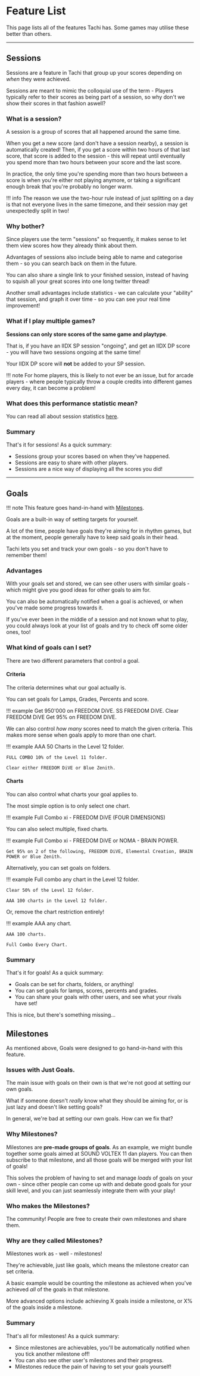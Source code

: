 # Feature List

This page lists all of the features Tachi has.
Some games may utilise these better than others.

*****

## Sessions

Sessions are a feature in Tachi that group up your
scores depending on *when* they were achieved.

Sessions are meant to mimic the colloquial use of
the term - Players typically refer to their scores
as being part of a session, so why don't we show
their scores in that fashion aswell?

### What is a session?

A session is a group of scores that all happened
around the same time.

When you get a new score (and don't have a session nearby),
a session is automatically created!
Then, if you get a score within two hours of that last score,
that score is added to the session - this will repeat
until eventually you spend more than two hours between
your score and the last score.

In practice, the only time you're spending more than
two hours between a score is when you're either not playing
anymore, or taking a significant enough break that you're
probably no longer warm.

!!! info
	The reason we use the two-hour rule instead of just
	splitting on a day is that not everyone lives in the
	same timezone, and their session may get unexpectedly
	split in two!

### Why bother?

Since players use the term "sessions" so frequently, it
makes sense to let them view scores how they already
think about them.

Advantages of sessions also include being able to name and
categorise them - so you can search back on them in the
future.

You can also share a single link to your finished session,
instead of having to squish all your great scores into one 
long twitter thread!

Another small advantages include statistics - we can
calculate your "ability" that session, and graph it
over time - so you can see your real time improvement!

### What if I play multiple games?

**Sessions can only store scores of the same game and playtype**.

That is, if you have an IIDX SP session "ongoing", and get
an IIDX DP score - you will have two sessions ongoing at
the same time!

Your IIDX DP score will **not** be added to your SP session.

!!! note
	For home players, this is likely to not ever be an
	issue, but for arcade players - where people typically
	throw a couple credits into different games every day,
	it can become a problem!

### What does this performance statistic mean?

You can read all about session statistics [here](./stats/tachi.md#session-ratings).

### Summary

That's it for sessions! As a quick summary:

- Sessions group your scores based on when they've happened.
- Sessions are easy to share with other players.
- Sessions are a nice way of displaying all the scores you did!

*****

## Goals

!!! note
	This feature goes hand-in-hand with [Milestones](#milestones).

Goals are a built-in way of setting targets for yourself.

A lot of the time, people have goals they're aiming for in
rhythm games, but at the moment, people generally have to
keep said goals in their head.

Tachi lets you set and track your own goals - so you don't
have to remember them!

### Advantages

With your goals set and stored, we can see other users with
similar goals - which might give you good ideas for other
goals to aim for.

You can also be automatically notified when a goal is
achieved, or when you've made some progress towards it.

If you've ever been in the middle of a session and not
known what to play, you could always look at your list of
goals and try to check off some older ones, too!

### What kind of goals can I set?

There are two different parameters that control a goal.

#### Criteria

The criteria determines what our goal actually is.

You can set goals for Lamps, Grades, Percents and score.

!!! example
	Get 950'000 on FREEDOM DiVE.
	SS FREEDOM DiVE.
	Clear FREEDOM DiVE
	Get 95% on FREEDOM DiVE.

We can also control *how many* scores need to match the
given criteria. This makes more sense when goals apply
to more than one chart.

!!! example
	AAA 50 Charts in the Level 12 folder.

	FULL COMBO 10% of the Level 11 folder.

	Clear either FREEDOM DiVE or Blue Zenith.

#### Charts

You can also control what charts your goal applies to.

The most simple option is to only select one chart.

!!! example
	Full Combo xi - FREEDOM DiVE (FOUR DIMENSIONS)

You can also select multiple, fixed charts.

!!! example
	Full Combo xi - FREEDOM DiVE or NOMA - BRAIN POWER.
	
	Get 95% on 2 of the following, FREEDOM DiVE, Elemental Creation, BRAIN POWER or Blue Zenith.

Alternatively, you can set goals on folders.

!!! example
	Full combo any chart in the Level 12 folder.

	Clear 50% of the Level 12 folder.

	AAA 100 charts in the Level 12 folder.

Or, remove the chart restriction entirely!

!!! example
	AAA any chart.

	AAA 100 charts.

	Full Combo Every Chart.

### Summary

That's it for goals! As a quick summary:

- Goals can be set for charts, folders, or anything!
- You can set goals for lamps, scores, percents and grades.
- You can share your goals with other users, and see what your rivals have set!

This is nice, but there's something missing...

## Milestones

As mentioned above, Goals were designed to go hand-in-hand
with this feature.

### Issues with Just Goals.

The main issue with goals on their own is that we're not
good at setting our own goals.

What if someone doesn't *really* know what they should be
aiming for, or is just lazy and doesn't like setting goals?

In general, we're bad at setting our own goals. How can
we fix that?

### Why Milestones?

Milestones are **pre-made groups of goals**. As an example,
we might bundle together some goals aimed at SOUND VOLTEX
11 dan players. You can then subscribe to that milestone,
and all those goals will be merged with your list of goals!

This solves the problem of having to set and manage *loads*
of goals on your own - since other people can come up with
and debate good goals for your skill level, and you can
just seamlessly integrate them with your play!

### Who makes the Milestones?

The community! People are free to create their own
milestones and share them.

### Why are they called Milestones?

Milestones work as - well - milestones!

They're achievable, just like goals, which means the
milestone creator can set criteria.

A basic example would be counting the milestone as
achieved when you've achieved *all* of the goals in that
milestone.

More advanced options include achieving X goals inside a
milestone, or X% of the goals inside a milestone.

### Summary

That's all for milestones! As a quick summary:

- Since milestones are achievables, you'll be automatically notified when you tick another milestone off!
- You can also see other user's milestones and their progress.
- Milestones reduce the pain of having to set your goals yourself!
